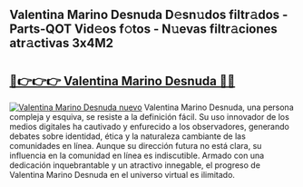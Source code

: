 ## Valentina Marino Desnuda D𝚎sn𝚞dos filtr𝚊dos - Parts-QOT Vid𝚎os f𝚘tos - N𝚞evas filtr𝚊ciones atr𝚊ctivas 3x4M2

# <h2><a href="http://mb47g7b.tromn.icu/?c=Valentina+Marino+Desnuda">🔗👉👉👉 Valentina Marino Desnuda 🔗🔗</a></h2>

[![Valentina Marino Desnuda nuevo](https://i.imgur.com/pEAQMta.gif)](http://mb47g7b.tromn.icu/?c=Valentina+Marino+Desnuda)
Valentina Marino Desnuda, una persona compleja y esquiva, se resiste a la definición fácil. Su uso innovador de los medios digitales ha cautivado y enfurecido a los observadores, generando debates sobre identidad, ética y la naturaleza cambiante de las comunidades en línea. Aunque su dirección futura no está clara, su influencia en la comunidad en línea es indiscutible. Armado con una dedicación inquebrantable y un atractivo innegable, el progreso de Valentina Marino Desnuda en el universo virtual es ilimitado.
